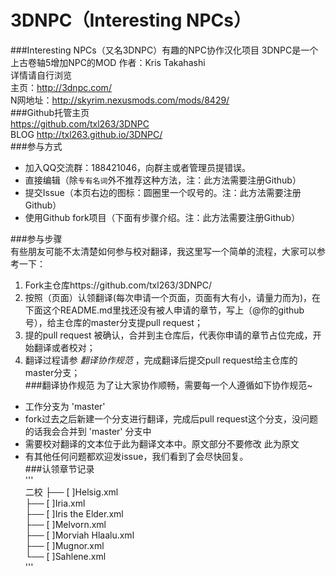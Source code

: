 3DNPC（Interesting NPCs）
=====
###Interesting NPCs（又名3DNPC）有趣的NPC协作汉化项目
3DNPC是一个上古卷轴5增加NPC的MOD 作者：Kris Takahashi  
详情请自行浏览  
主页：http://3dnpc.com/  
N网地址：http://skyrim.nexusmods.com/mods/8429/  
###Github托管主页  
https://github.com/txl263/3DNPC  
BLOG http://txl263.github.io/3DNPC/  
###参与方式
-   加入QQ交流群：188421046，向群主或者管理员提错误。
-   直接编辑（除`专有名词`外不推荐这种方法，注：此方法需要注册Github）
-   提交Issue（本页右边的图标：圆圈里一个叹号的。注：此方法需要注册Github）
-   使用Github fork项目（下面有步骤介绍。注：此方法需要注册Github）

###参与步骤  
有些朋友可能不太清楚如何参与校对翻译，我这里写一个简单的流程，大家可以参考一下：  
1.  Fork主仓库https://github.com/txl263/3DNPC/  
2.  按照（页面）认领翻译(每次申请一个页面，页面有大有小，请量力而为)，在下面这个README.md里找还没有被人申请的章节，写上（@你的github号），给主仓库的master分支提pull request；  
3.  提的pull request 被确认，合并到主仓库后，代表你申请的章节占位完成，开始翻译或者校对；  
4.  翻译过程请参 _翻译协作规范_ ，完成翻译后提交pull request给主仓库的master分支；  
###翻译协作规范
为了让大家协作顺畅，需要每一个人遵循如下协作规范~  
-   工作分支为 'master'  
-   fork过去之后新建一个分支进行翻译，完成后pull request这个分支，没问题的话我会合并到 'master' 分支中
-   需要校对翻译的文本位于<Dest>此为翻译文本</Dest>中。原文部分不要修改 <Source>此为原文</Source>  
-   有其他任何问题都欢迎发issue，我们看到了会尽快回复。  
###认领章节记录  
'''  
二校
    ├── [ ]Helsig.xml  
    ├── [ ]Iria.xml  
    ├── [ ]Iris the Elder.xml  
    ├── [ ]Melvorn.xml  
    ├── [ ]Morviah Hlaalu.xml  
    ├── [ ]Mugnor.xml  
    └── [ ]Sahlene.xml  
'''  
